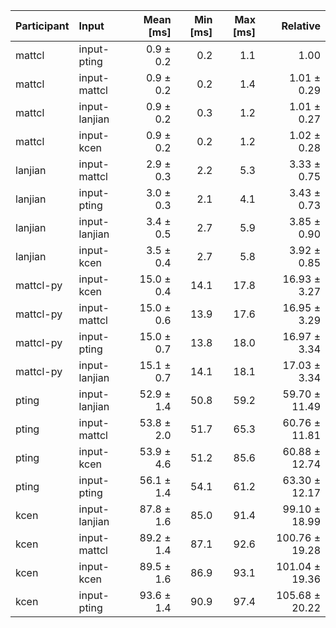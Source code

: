 | Participant | Input | Mean [ms] | Min [ms] | Max [ms] | Relative |
|:---|:---|---:|---:|---:|---:|
| mattcl | input-pting | 0.9 ± 0.2 | 0.2 | 1.1 | 1.00 |
| mattcl | input-mattcl | 0.9 ± 0.2 | 0.2 | 1.4 | 1.01 ± 0.29 |
| mattcl | input-lanjian | 0.9 ± 0.2 | 0.3 | 1.2 | 1.01 ± 0.27 |
| mattcl | input-kcen | 0.9 ± 0.2 | 0.2 | 1.2 | 1.02 ± 0.28 |
| lanjian | input-mattcl | 2.9 ± 0.3 | 2.2 | 5.3 | 3.33 ± 0.75 |
| lanjian | input-pting | 3.0 ± 0.3 | 2.1 | 4.1 | 3.43 ± 0.73 |
| lanjian | input-lanjian | 3.4 ± 0.5 | 2.7 | 5.9 | 3.85 ± 0.90 |
| lanjian | input-kcen | 3.5 ± 0.4 | 2.7 | 5.8 | 3.92 ± 0.85 |
| mattcl-py | input-kcen | 15.0 ± 0.4 | 14.1 | 17.8 | 16.93 ± 3.27 |
| mattcl-py | input-mattcl | 15.0 ± 0.6 | 13.9 | 17.6 | 16.95 ± 3.29 |
| mattcl-py | input-pting | 15.0 ± 0.7 | 13.8 | 18.0 | 16.97 ± 3.34 |
| mattcl-py | input-lanjian | 15.1 ± 0.7 | 14.1 | 18.1 | 17.03 ± 3.34 |
| pting | input-lanjian | 52.9 ± 1.4 | 50.8 | 59.2 | 59.70 ± 11.49 |
| pting | input-mattcl | 53.8 ± 2.0 | 51.7 | 65.3 | 60.76 ± 11.81 |
| pting | input-kcen | 53.9 ± 4.6 | 51.2 | 85.6 | 60.88 ± 12.74 |
| pting | input-pting | 56.1 ± 1.4 | 54.1 | 61.2 | 63.30 ± 12.17 |
| kcen | input-lanjian | 87.8 ± 1.6 | 85.0 | 91.4 | 99.10 ± 18.99 |
| kcen | input-mattcl | 89.2 ± 1.4 | 87.1 | 92.6 | 100.76 ± 19.28 |
| kcen | input-kcen | 89.5 ± 1.6 | 86.9 | 93.1 | 101.04 ± 19.36 |
| kcen | input-pting | 93.6 ± 1.4 | 90.9 | 97.4 | 105.68 ± 20.22 |

